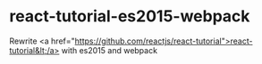 # react-tutorial-es2015-webpack
Rewrite &lt;a href="https://github.com/reactjs/react-tutorial">react-tutorial&lt;/a> with es2015 and webpack
